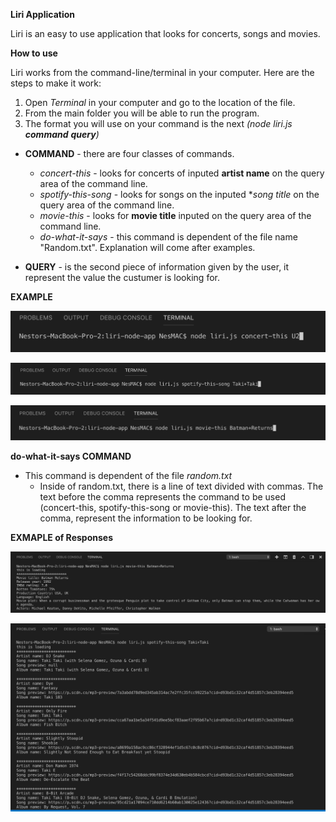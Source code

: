 **Liri Application**

Liri is an easy to use application that looks for concerts, songs and movies.

**How to use**

Liri works from the command-line/terminal in your computer. Here are the steps to make it work:

1. Open *Terminal* in your computer and go to the location of the file.
2. From the main folder you will be able to run the program.
3. The format you will use on your command is the next *(node liri.js **command** **query**)*
  
  - **COMMAND** - there are four classes of commands.
    - *concert-this* - looks for concerts of inputed **artist name** on the query area of the command line.
    - *spotify-this-song* - looks for songs on the inputed **song title* on the query area of the command line.
    - *movie-this* - looks for **movie title** inputed on the query area of the command line.
    - *do-what-it-says* - this command is dependent of the file name "Random.txt". Explanation will come after examples.
  
  - **QUERY** - is the second piece of information given by the user, it represent the value the custumer is looking for.
  
**EXAMPLE**

![concert-this example](./Images/example1.png)

![spotify-this-song example](./Images/example2.png)

![movie-this example](./Images/example3.png)

**do-what-it-says COMMAND**
- This command is dependent of the file *random.txt*
  - Inside of random.txt, there is a line of text divided with commas. The text before the comma represents the command to 
  be used (concert-this, spotify-this-song or movie-this). The text after the comma, represent the information to be looking for.

**EXMAPLE of Responses**

![movie-this example](./Images/examplewithresponse.png)

![movie-this example](./Images/examplewithresponse2.png)
